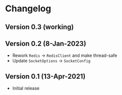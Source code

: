 # Changelog

## Version 0.3 (working)

## Version 0.2 (8-Jan-2023)
* Rework `Redis` -> `RedisClient` and make thread-safe
* Update `SocketOptions` -> `SocketConfig`

## Version 0.1 (13-Apr-2021)
* Initial release